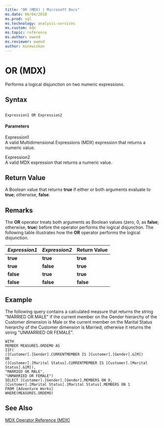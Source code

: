 ```yaml
---
title: "OR (MDX) | Microsoft Docs"
ms.date: 06/04/2018
ms.prod: sql
ms.technology: analysis-services
ms.custom: mdx
ms.topic: reference
ms.author: owend
ms.reviewer: owend
author: minewiskan
---
```

# OR (MDX)


  Performs a logical disjunction on two numeric expressions.  
  
## Syntax  
  
```  
  
Expression1 OR Expression2   
```  
  
#### Parameters  
 Expression1  
 A valid Multidimensional Expressions (MDX) expression that returns a numeric value.  
  
 Expression2  
 A valid MDX expression that returns a numeric value.  
  
## Return Value  
 A Boolean value that returns **true** if either or both arguments evaluate to **true**; otherwise, **false**.  
  
## Remarks  
 The **OR** operator treats both arguments as Boolean values (zero, 0, as **false**; otherwise, **true**) before the operator performs the logical disjunction. The following table illustrates how the **OR** operator performs the logical disjunction.  
  
|*Expression1*|*Expression2*|Return Value|  
|-------------------|-------------------|------------------|  
|**true**|**true**|**true**|  
|**true**|**false**|**true**|  
|**false**|**true**|**true**|  
|**false**|**false**|**false**|  
  
## Example  
 The following query contains a calculated measure that returns the string "MARRIED OR MALE" if the current member on the Gender hierarchy of the Customer dimension is Male or the current member on the Marital Status hierarchy of the Customer dimension is Married; otherwise it returns the string "UNMARRIED OR FEMALE".  
  
```  
WITH  
MEMBER MEASURES.ORDEMO AS  
IIF(  
([Customer].[Gender].CURRENTMEMBER IS [Customer].[Gender].&[M])  
OR  
([Customer].[Marital Status].CURRENTMEMBER IS [Customer].[Marital Status].&[M]),  
"MARRIED OR MALE",  
"UNMARRIED OR FEMALE")  
SELECT [Customer].[Gender].[Gender].MEMBERS ON 0,  
[Customer].[Marital Status].[Marital Status].MEMBERS ON 1  
FROM [Adventure Works]  
WHERE(MEASURES.ORDEMO)  
```  
  
## See Also  
 [MDX Operator Reference &#40;MDX&#41;](../mdx/mdx-operator-reference-mdx.md)  
  
  
